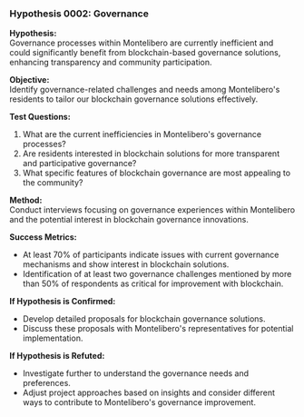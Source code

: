 ### Hypothesis 0002: Governance

**Hypothesis:**  
Governance processes within Montelibero are currently inefficient and could significantly benefit from blockchain-based governance solutions, enhancing transparency and community participation.

**Objective:**  
Identify governance-related challenges and needs among Montelibero's residents to tailor our blockchain governance solutions effectively.

**Test Questions:**  
1. What are the current inefficiencies in Montelibero's governance processes?
2. Are residents interested in blockchain solutions for more transparent and participative governance?
3. What specific features of blockchain governance are most appealing to the community?

**Method:**  
Conduct interviews focusing on governance experiences within Montelibero and the potential interest in blockchain governance innovations.

**Success Metrics:**  
- At least 70% of participants indicate issues with current governance mechanisms and show interest in blockchain solutions.
- Identification of at least two governance challenges mentioned by more than 50% of respondents as critical for improvement with blockchain.

**If Hypothesis is Confirmed:**  
- Develop detailed proposals for blockchain governance solutions.
- Discuss these proposals with Montelibero's representatives for potential implementation.

**If Hypothesis is Refuted:**  
- Investigate further to understand the governance needs and preferences.
- Adjust project approaches based on insights and consider different ways to contribute to Montelibero's governance improvement.